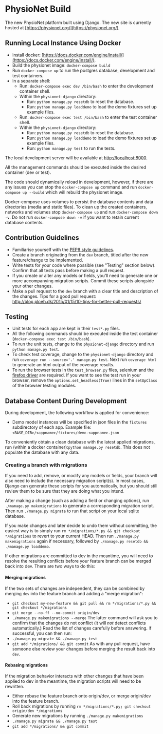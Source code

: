 # PhysioNet Build

The new PhysioNet platform built using Django. The new site is currently hosted at [https://physionet.org/](https://physionet.org/)

## Running Local Instance Using Docker

- Install docker: [https://docs.docker.com/engine/install/](https://docs.docker.com/engine/install/).
- Build the physionet image: `docker-compose build`
- Run `docker-compose up` to run the postgres database, development and test containers.
- In a separate shell:
  - Run: `docker-compose exec dev /bin/bash` to enter the development container shell.
  - Within the `physionet-django` directory:
    - Run: `python manage.py resetdb` to reset the database.
    - Run: `python manage.py loaddemo` to load the demo fixtures set up example files.
  - Run: `docker-compose exec test /bin/bash` to enter the test container shell.
  - Within the `physionet-django` directory:
    - Run: `python manage.py resetdb` to reset the database.
    - Run: `python manage.py loaddemo` to load the demo fixtures set up example files.
    - Run: `python manage.py test` to run the tests.

The local development server will be available at [http://localhost:8000](http://localhost:8000).

All the management commands should be executed inside the desired container (dev or test).

The code should dynamically reload in development, however, if there are any issues you can stop the `docker-compose up` command and run `docker-compose up --build` which will rebuild the physionet image.

Docker-compose uses volumes to persist the database contents and data directories (media and static files). To clean up the created containers, networks and volumes stop `docker-compose up` and run `docker-compose down -v`. Do not run `docker-compose down -v` if you want to retain current database contents.

## Contribution Guidelines

- Familiarise yourself with the [PEP8 style guidelines](https://www.python.org/dev/peps/pep-0008/).
- Create a branch originating from the `dev` branch, titled after the new feature/change to be implemented.
- Write tests for your code where possible (see "Testing" section below). Confirm that all tests pass before making a pull request.
- If you create or alter any models or fields, you'll need to generate one or more accompanying migration scripts. Commit these scripts alongside your other changes.
- Make a pull request to the `dev` branch with a clear title and description of the changes. Tips for a good pull request: http://blog.ploeh.dk/2015/01/15/10-tips-for-better-pull-requests/

## Testing

- Unit tests for each app are kept in their `test*.py` files.
- All the following commands should be executed inside the test container (`docker-compose exec test /bin/bash`).
- To run the unit tests, change to the `physionet-django` directory and run `python manage.py test`.
- To check test coverage, change to the `physionet-django` directory and run `coverage run --source='.' manage.py test`. Next run `coverage html` to generate an html output of the coverage results.
- To run the browser tests in the `test_browser.py` files, selenium and the [firefox driver](https://github.com/mozilla/geckodriver/releases) are required. If you want to see the test run in your browser, remove the `options.set_headless(True)` lines in the `setUpClass` of the browser testing modules.

## Database Content During Development

During development, the following workflow is applied for convenience:
- Demo model instances will be specified in json files in the `fixtures` subdirectory of each app. Example file: `<BASE_DIR>/<appname>/fixtures/demo-<appname>.json`

To conveniently obtain a clean database with the latest applied migrations, run (within a docker container):`python manage.py resetdb`. This does not populate the database with any data.

### Creating a branch with migrations

If you need to add, remove, or modify any models or fields, your branch will also need to include the necessary migration script(s).  In most cases, Django can generate these scripts for you automatically, but you should still review them to be sure that they are doing what you intend.

After making a change (such as adding a field or changing options), run `./manage.py makemigrations` to generate a corresponding migration script.  Then run `./manage.py migrate` to run that script on your local sqlite database.

If you make changes and later decide to undo them without committing, the easiest way is to simply run `rm */migrations/*.py && git checkout */migrations` to revert to your current HEAD.  Then run `./manage.py makemigrations` again if necessary, followed by `./manage.py resetdb && ./manage.py loaddemo`.

If other migrations are committed to dev in the meantime, you will need to resolve the resulting conflicts before your feature branch can be merged back into dev.  There are two ways to do this:

#### Merging migrations

If the two sets of changes are independent, they can be combined by merging `dev` into the feature branch and adding a "merge migration":
 * `git checkout my-new-feature && git pull && rm */migrations/*.py && git checkout */migrations`
 * `git merge --no-ff --no-commit origin/dev`
 * `./manage.py makemigrations --merge`
The latter command will ask you to confirm that the changes do not conflict (it will *not* detect conflicts automatically.)  Read the list of changes carefully before answering.  If successful, you can then run:
 * `./manage.py migrate && ./manage.py test`
 * `git add */migrations/ && git commit`
As with any pull request, have someone else review your changes before merging the result back into `dev`.

#### Rebasing migrations

If the migration behavior interacts with other changes that have been applied to dev in the meantime, the migration scripts will need to be rewritten.
 * Either rebase the feature branch onto origin/dev, or merge origin/dev into the feature branch.
 * Roll back migrations by running `rm */migrations/*.py; git checkout origin/dev */migrations`
 * Generate new migrations by running `./manage.py makemigrations`
 * `./manage.py migrate && ./manage.py test`
 * `git add */migrations/ && git commit`
